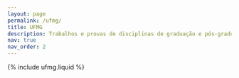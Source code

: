 ```yaml
---
layout: page
permalink: /ufmg/
title: UFMG
description: Trabalhos e provas de disciplinas de graduação e pós-graduação da UFMG.
nav: true
nav_order: 2
---
```


{% include ufmg.liquid %}
